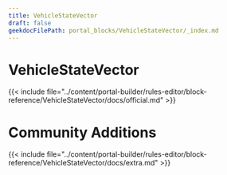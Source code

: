 ```yaml
---
title: VehicleStateVector
draft: false
geekdocFilePath: portal_blocks/VehicleStateVector/_index.md
---
```

# VehicleStateVector
{{< include file="../content/portal-builder/rules-editor/block-reference/VehicleStateVector/docs/official.md" >}}

# Community Additions

{{< include file="../content/portal-builder/rules-editor/block-reference/VehicleStateVector/docs/extra.md" >}}